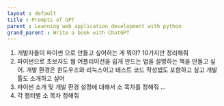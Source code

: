 ```yaml
---
layout : default
title : Prompts of GPT
parent : Learning web application development with python
grand_parent : Write a book with ChatGPT 
---
```


1. 개발자들이 파이썬 으로 만들고 싶어하는 게 뭐야? 10가지만 정리해줘
2. 파이썬으로 초보자도 웹 어플리이션을 쉽게 만드는 법을 설명하는 책을 만들고 싶어. 개발 환경은 윈도우즈와 리눅스이고 테스트 코드 작성법도 포함하고 싶고 개발툴도 소개하고 싶어
3. 파이썬 소개 및 개발 환경 설정에 대해서 소 목차를 정해줘
...
4. 각 챕터별 소 목차 정해줘